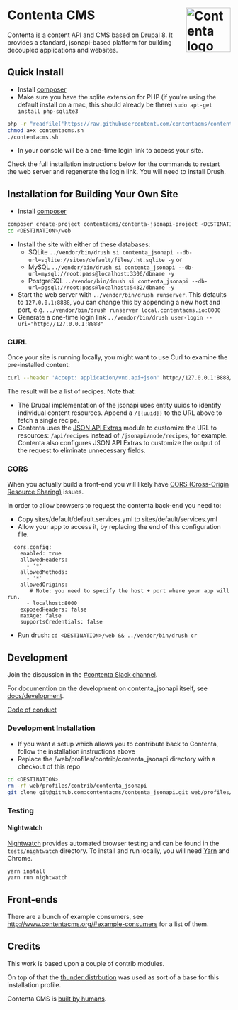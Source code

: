 <h1 id="contenta-cms">Contenta CMS <img src="/contentacms/contentajs/raw/master/logo.svg?sanitize=true" alt="Contenta logo" title="Contenta logo" style="max-width:100%;" width="100" align="right"></h1>


Contenta is a content API and CMS based on Drupal 8. It provides a standard, jsonapi-based platform for building decoupled applications and websites.

## Quick Install

- Install [composer](https://getcomposer.org/)
- Make sure you have the sqlite extension for PHP (if you're using the default install on a mac, this should already be there)
`sudo apt-get install php-sqlite3`

```bash
php -r "readfile('https://raw.githubusercontent.com/contentacms/contenta_jsonapi/8.x-1.x/installer.sh');" > contentacms.sh
chmod a+x contentacms.sh
./contentacms.sh
```

- In your console will be a one-time login link to access your site.

Check the full installation instructions below for the commands to restart the web server and regenerate the login link. You will need to install Drush.

## Installation for Building Your Own Site

- Install [composer](https://getcomposer.org/)

```bash
composer create-project contentacms/contenta-jsonapi-project <DESTINATION> --stability dev --no-interaction
cd <DESTINATION>/web 
```
- Install the site with  either of these databases:
  - SQLite `../vendor/bin/drush si contenta_jsonapi --db-url=sqlite://sites/default/files/.ht.sqlite -y` or
  - MySQL `../vendor/bin/drush si contenta_jsonapi --db-url=mysql://root:pass@localhost:3306/dbname -y`
  - PostgreSQL `../vendor/bin/drush si contenta_jsonapi --db-url=pgsql://root:pass@localhost:5432/dbname -y`
- Start the web server with `../vendor/bin/drush runserver`. This defaults to `127.0.0.1:8888`, you can change this by appending a new host and port, e.g. `../vendor/bin/drush runserver local.contentacms.io:8000`
- Generate a one-time login link `../vendor/bin/drush user-login --uri="http://127.0.0.1:8888"`

### CURL

Once your site is running locally, you might want to use Curl to examine the pre-installed content:

```bash
curl --header 'Accept: application/vnd.api+json' http://127.0.0.1:8888/api/recipes
```

The result will be a list of recipes. Note that:

- The Drupal implementation of the jsonapi uses entity uuids to identify individual content resources. Append a `/{{uuid}}` to the URL above to fetch a single recipe. 
- Contenta uses the [JSON API Extras](https://www.drupal.org/project/jsonapi_extras) module to customize the URL to resources: `/api/recipes` instead of `/jsonapi/node/recipes`, for example. Contenta also configures JSON API Extras to customize the output of the request to eliminate unnecessary fields.

### CORS

When you actually build a front-end you will likely have [CORS (Cross-Origin Resource Sharing)](https://developer.mozilla.org/en-US/docs/Web/HTTP/Access_control_CORS)
issues.

In order to allow browsers to request the contenta back-end you need to:

* Copy sites/default/default.services.yml to sites/default/services.yml
* Allow your app to access it, by replacing the end of this configuration file.
```
  cors.config:
    enabled: true
    allowedHeaders:
      - '*'
    allowedMethods:
      - '*'
    allowedOrigins:
       # Note: you need to specify the host + port where your app will run.
      - localhost:8000
    exposedHeaders: false
    maxAge: false
    supportsCredentials: false
```
* Run drush: ```cd <DESTINATION>/web && ../vendor/bin/drush cr```

## Development

Join the discussion in the [#contenta Slack channel](https://drupal.slack.com/messages/C5A70F7D1).

For documention on the development on contenta_jsonapi itself, see [docs/development](https://github.com/contentacms/contenta_jsonapi/blob/8.x-1.x/docs/development.md).

[Code of conduct](https://https://github.com/contentacms/contenta_jsonapi/blob/8.x-1.x/CODE_OF_CONDUCT.md)

### Development Installation

- If you want a setup which allows you to contribute back to Contenta, follow the installation instructions above
- Replace the <DESTINATION>/web/profiles/contrib/contenta_jsonapi directory with a checkout of this repo

```bash
cd <DESTINATION>
rm -rf web/profiles/contrib/contenta_jsonapi
git clone git@github.com:contentacms/contenta_jsonapi.git web/profiles/contrib/contenta_jsonapi
```

### Testing

#### Nightwatch

[Nightwatch](http://nightwatchjs.org/) provides automated browser testing and can be found in the `tests/nightwatch` directory. To install and run locally, you will need [Yarn](https://yarnpkg.com/) and Chrome.

```
yarn install
yarn run nightwatch
```

## Front-ends

There are a bunch of example consumers, see http://www.contentacms.org/#example-consumers for a list of them.


## Credits

This work is based upon a couple of contrib modules.

On top of that the [thunder distrbution](http://www.thunder.org/) was used as sort of a base for this installation profile.

Contenta CMS is [built by humans](https://raw.githubusercontent.com/contentacms/contenta_jsonapi/8.x-1.x/humans.txt).
